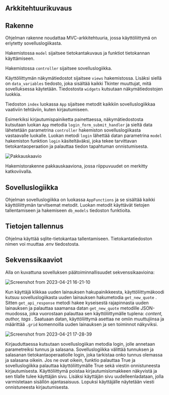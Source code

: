 ## Arkkitehtuurikuvaus

## Rakenne

Ohjelman rakenne noudattaa MVC-arkkitehtuuria, jossa käyttöliittymä on eriytetty sovelluslogiikasta. 

Hakemistossa ```model``` sijaitsee tietokantakuvaus ja funktiot tietokannan käyttämiseen.

Hakemistossa ```controller``` sijaitsee sovelluslogiikka.

Käyttöliittymän näkymätiedostot sijaitsee ```views``` hakemistossa. Lisäksi siellä on ```data_variables``` tiedosto, joka sisältää kaikki Tkinter muuttujat, mitä sovelluksessa käytetään. Tiedostosta ```widgets``` kutsutaan näkymätiedostojen luokkia.

Tiedoston ```index``` luokassa ```App``` sijaitsee metodit kaikkiin sovelluslogiikkaa vaativiin tehtäviin, kuten kirjautumiseen.

Esimerkiksi kirjautumispainiketta painettaessa, näkymätiedostosta kutsutaan luokan ```App``` metodia ```login_form_submit_handler``` ja sieltä data lähetetään parametrina ```controller``` hakemiston sovelluslogiikasta vastaavalle luokalle. Luokan metodi ```login``` lähettää datan parametrina ```model``` hakemiston funktion ```login``` käsiteltäväksi, joka tekee tarvittavan tietokantaoperaation ja palauttaa tiedon tapahtuman onnistumisesta.

![Pakkauskaavio](https://user-images.githubusercontent.com/104189902/235672440-00760644-8049-4e9e-9231-d6f04607adc1.png)


Hakemistorakenne pakkauskaaviona, jossa riippuvuudet on merkitty katkoviivalla.

## Sovelluslogiikka

Ohjelman sovelluslogiikka on luokassa ```AppFunctions``` ja se sisältää kaikki käyttöliittymän tarvitsemat metodit. Luokan metodit käyttävät tietojen tallentamiseen ja hakemiseen ```db_models``` tiedoston funktioita.

## Tietojen tallennus

Ohjelma käyttää sqlite-tietokantaa tallentamiseen. Tietokantatiedoston nimen voi muuttaa .env tiedostosta.

## Sekvenssikaaviot 

Alla on kuvattuna sovelluksen päätoiminnallisuudet sekvenssikaavioina:

![Screenshot from 2023-04-21 16-21-10](https://user-images.githubusercontent.com/104189902/233646579-f17151e4-4aa9-46e4-9c12-51a49357bac5.png)

Kun käyttäjä klikkaa uuden lainauksen hakupainikkeesta, käyttöliittymäkoodi kutsuu sovelluslogiikasta uuden lainauksen hakumetodia `get_new_quote` . Sitten `get_api_response` metodi hakee kyseisestä rajapinnasta uuden lainauksen ja palauttaa saamansa datan `get_new_quote` metodille JSON-muodossa, joka vuorostaan palauttaa sen käyttöliittymälle tuplena: *content, author, tags* . Saatuaan datan, käyttöliittymä asettaa ne omiin muuttujiinsa ja määrittää `.grid` komennoilla uuden lainauksen ja sen toiminnot näkyviksi.

![Screenshot from 2023-04-21 17-28-39](https://user-images.githubusercontent.com/104189902/233661967-29023478-63c9-4e0d-8bfa-687ec037666c.png)

Kirjauduttaessa kutsutaan sovelluslogiikan metodia login, jolle annetaan parametreiksi tunnus ja salasana. Sovelluslogiikka välittää tunnuksen ja salasanan tietokantaoperaatiolle login, joka tarkistaa onko tunnus olemassa ja salasana oikein. Jos ne ovat oikein, funktio palauttaa True ja sovelluslogiikka palauttaa käyttöliittymälle True sekä viestin onnistuneesta kirjautumisesta. Käyttöliittymä poistaa kirjautumislomakkeen näkyvistä ja sen tilalle tulee käyttäjän sivu. Lisäksi käyttäjän sivu uudelleenladataan, jolla varmistetaan sisällön ajantasaisuus. Lopuksi käyttäjälle näytetään viesti onnistuneesta kirjautumisesta.
